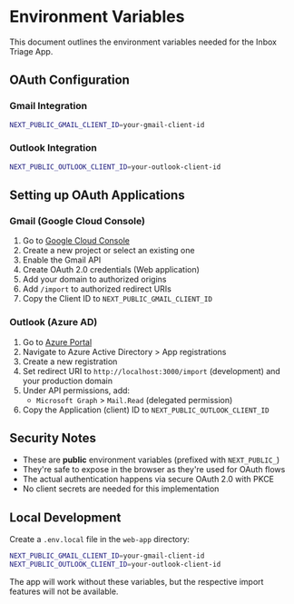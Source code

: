 # Environment Variables

This document outlines the environment variables needed for the Inbox Triage App.

## OAuth Configuration

### Gmail Integration
```bash
NEXT_PUBLIC_GMAIL_CLIENT_ID=your-gmail-client-id
```

### Outlook Integration  
```bash
NEXT_PUBLIC_OUTLOOK_CLIENT_ID=your-outlook-client-id
```

## Setting up OAuth Applications

### Gmail (Google Cloud Console)
1. Go to [Google Cloud Console](https://console.cloud.google.com/)
2. Create a new project or select an existing one
3. Enable the Gmail API
4. Create OAuth 2.0 credentials (Web application)
5. Add your domain to authorized origins
6. Add `/import` to authorized redirect URIs
7. Copy the Client ID to `NEXT_PUBLIC_GMAIL_CLIENT_ID`

### Outlook (Azure AD)
1. Go to [Azure Portal](https://portal.azure.com/)
2. Navigate to Azure Active Directory > App registrations
3. Create a new registration
4. Set redirect URI to `http://localhost:3000/import` (development) and your production domain
5. Under API permissions, add:
   - `Microsoft Graph` > `Mail.Read` (delegated permission)
6. Copy the Application (client) ID to `NEXT_PUBLIC_OUTLOOK_CLIENT_ID`

## Security Notes

- These are **public** environment variables (prefixed with `NEXT_PUBLIC_`)
- They're safe to expose in the browser as they're used for OAuth flows
- The actual authentication happens via secure OAuth 2.0 with PKCE
- No client secrets are needed for this implementation

## Local Development

Create a `.env.local` file in the `web-app` directory:

```bash
NEXT_PUBLIC_GMAIL_CLIENT_ID=your-gmail-client-id
NEXT_PUBLIC_OUTLOOK_CLIENT_ID=your-outlook-client-id
```

The app will work without these variables, but the respective import features will not be available.